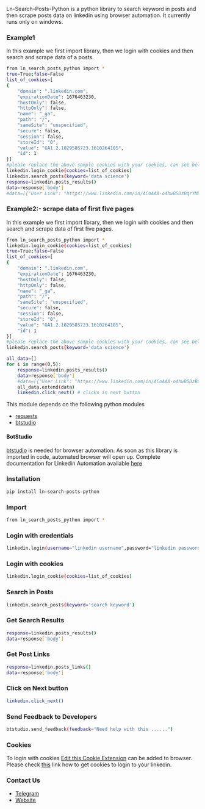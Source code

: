 Ln-Search-Posts-Python is a python library to search keyword in posts and then scrape posts data on linkedin using browser automation. 
It currently runs only on windows.

### Example1
In this example we first import library, then we login with cookies and then search and scrape data of a posts.
```sh
from ln_search_posts_python import *
true=True;false=False
list_of_cookies=[
{
    "domain": ".linkedin.com",
    "expirationDate": 1676463230,
    "hostOnly": false,
    "httpOnly": false,
    "name": "_ga",
    "path": "/",
    "sameSite": "unspecified",
    "secure": false,
    "session": false,
    "storeId": "0",
    "value": "GA1.2.1029585723.1610264105",
    "id": 1
}]
#please replace the above sample cookies with your cookies, can see below link of how to fetch cookies
linkedin.login_cookie(cookies=list_of_cookies)
linkedin.search_posts(keyword='data science')
response=linkedin.posts_results()
data=response['body']
#data=[{"User Link": "https://www.linkedin.com/in/ACoAAA-o4hwBSDzBqrYMLlBP_Z6a32-3OXHT1JE?lipi=urn%3Ali%3Apage%3Ad_flagship3_search_srp_content%3BeEN9bbddQ0KdHDbJSiRlNw%3D%3D", "Post Text": "My team at Amazon is hiring multiple data scientis.."},..]
```
### Example2:- scrape data of first five pages
In this example we first import library, then we login with cookies and then search and scrape data of first five pages.
```sh
from ln_search_posts_python import *
linkedin.login_cookie(cookies=list_of_cookies)
true=True;false=False
list_of_cookies=[
{
    "domain": ".linkedin.com",
    "expirationDate": 1676463230,
    "hostOnly": false,
    "httpOnly": false,
    "name": "_ga",
    "path": "/",
    "sameSite": "unspecified",
    "secure": false,
    "session": false,
    "storeId": "0",
    "value": "GA1.2.1029585723.1610264105",
    "id": 1
}]
#please replace the above sample cookies with your cookies, can see below link of how to fetch cookies
linkedin.search_posts(keyword='data science')

all_data=[]
for i in range(0,5):
	response=linkedin.posts_results()
	data=response['body']
	#data=[{"User Link": "https://www.linkedin.com/in/ACoAAA-o4hwBSDzBqrYMLlBP_Z6a32-3OXHT1JE?lipi=urn%3Ali%3Apage%3Ad_flagship3_search_srp_content%3BeEN9bbddQ0KdHDbJSiRlNw%3D%3D", "Post Text": "My team at Amazon is hiring multiple data scientis.."},..]
	all_data.extend(data)
	linkedin.click_next() # clicks in next button
```

This module depends on the following python modules
* [requests](https://pypi.org/project/requests/)
* [btstudio](https://pypi.org/project/btstudio/)

#### BotStudio
[btstudio](https://pypi.org/project/btstudio/) is needed for browser automation. As soon as this library is imported in code, automated browser will open up. Complete documentation for Linkedin Automation available [here](https://linkedin-api.datakund.com/en/latest/)

### Installation

```sh
pip install ln-search-posts-python
```

### Import
```sh
from ln_search_posts_python import *
```

### Login with credentials
```sh
linkedin.login(username="linkedin username",password="linkedin password")
```

### Login with cookies
```sh
linkedin.login_cookie(cookies=list_of_cookies)
```

### Search in Posts
```sh
linkedin.search_posts(keyword='search keyword')
```

### Get Search Results
```sh
response=linkedin.posts_results()
data=response['body']
```

### Get Post Links
```sh
response=linkedin.posts_links()
data=response['body']
```

### Click on Next button
```sh
linkedin.click_next()
```

### Send Feedback to Developers
```sh
btstudio.send_feedback(feedback="Need help with this ......")
```

### Cookies
To login with cookies [Edit this Cookie Extension](https://chrome.google.com/webstore/detail/editthiscookie/fngmhnnpilhplaeedifhccceomclgfbg?hl=en) can be added to browser. Please check [this](https://abhishek-chaudhary.medium.com/how-to-get-cookies-of-any-website-from-browser-22b3d6348ed2) link how to get cookies to login to your linkedin.

### Contact Us
* [Telegram](https://t.me/datakund)
* [Website](https://datakund.com)

